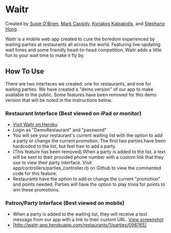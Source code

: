 # Waitr

Created by [Susie O'Brien](https://github.com/susancal), [Mark Cassidy](https://github.com/mcassid3), [Kyriakos Kalpakidis](https://github.com/kjkalpa), and [Stephano Hong](https://github.com/stephanoH).

Waitr is a mobile web app created to cure the boredom experienced by waiting parties at restaurants all across the world. Featuring live-updating wait times and some friendly head-to-head competition, Waitr adds a little fun to your wait time to make it fly by.

## How To Use
There are two interfaces we created: one for restaurants, and one for waiting parties. We have created a "demo version" of our app to make available to the public. Some features have been removed for this demo version that will be noted in the instructions below.

### Restaurant Interface (Best viewed on iPad or monitor)
* [Visit Waitr on Heroku](http://waitr-app.herokuapp.com)
* Login as "DemoRestaurant" and "password"
* You will see your restaurant's current waiting list with the option to add a party or change the current promotion. The first two parties have been hardcoded to the list, but feel free to add a party. 
* (This feature has been removed) When a party is added to the list, a text will be sent to their provided phone number with a custom link that they use to view their party interface. Visit app/controllers/parties_controller.rb on Github to view the commented code for this feature.
* Restaurants have the option to add or change the current "promotion" and points needed. Parties will have the option to play trivia for points to win these promotions.

### Patron/Party Interface (Best viewed on mobile)
* When a party is added to the waiting list, they will receive a text message from our app with a link to their custom URL. [View screenshot](http://i.imgur.com/Puv06sb.jpg)
* [http://waitr-app.herokuapp.com/restaurants/1/parties/098765]
